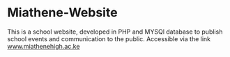# Miathene-Website
This is a school website, developed in PHP and MYSQl database to publish school events and communication to the public. Accessible via the link www.miathenehigh.ac.ke
